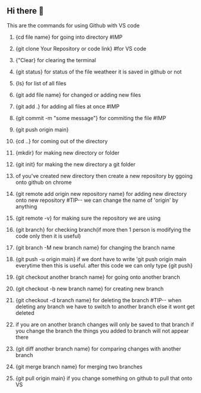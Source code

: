 ## Hi there 👋
This are the commands for using Github with VS code

1. {cd file name} for going into directory        #IMP
2. {git clone Your Repository or code link}  #for VS code
3. {"Clear} for clearing the terminal 
4. {git status} for status of the  file weatheer it is saved in github or not
5. {ls} for list of all files
6. {git add file name} for changed or adding new files
7. {git add .} for adding all files at once          #IMP
8. {git commit -m "some message"} for commiting the file  #IMP
9. {git push origin main}
10. {cd ..} for coming out of the directory

11. {mkdir} for making new directory or folder
12. {git init} for making the new directory a git folder
13. of you've created new directory then create a new repository by ggoing onto github on chrome
14. {git remote add origin new repository name} for adding new directory onto new repository  #TIP-- we can change the name of 'origin' by anything
15. {git remote -v} for making sure the repository we are using
16. {git branch} for checking branch(if more then 1 person is modifying the code only then it is useful)
17. {git branch -M new branch name} for changing the branch name
18. {git push -u origin main} if we dont have to write 'git push origin main everytime then this is useful. after this code we can only type {git push}

19. {git checkout another branch name} for going onto another branch
20. {git checkout -b new branch name} for creating new branch 
21. {git checkout -d branch name} for deleting the branch        #TIP-- when deleting any branch we have to switch to another branch else it wont get deleted
22. if you are on another branch changes will only be saved to that branch if you change the branch the things you added to branch will not appear there
23. {git diff another branch name} for comparing changes with another branch
24. {git merge branch name} for merging two branches 
25. {git pull origin main} if you change something on github to pull that onto VS 
  

